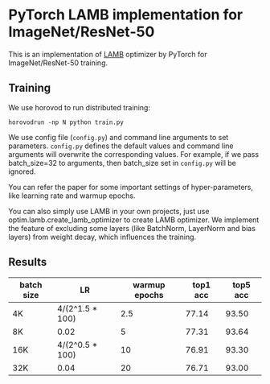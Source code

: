 # PyTorch LAMB implementation for ImageNet/ResNet-50

This is an implementation of [LAMB](https://arxiv.org/pdf/1904.00962.pdf) optimizer by PyTorch for ImageNet/ResNet-50 training.

## Training
We use horovod to run distributed training:

```
horovodrun -np N python train.py
```

We use config file (`config.py`) and command line arguments to set parameters. `config.py` defines the default values and command line arguments will overwrite the corresponding values. For example, if we pass batch_size=32 to arguments, then batch_size set in `config.py` will be ignored.

You can refer the paper for some important settings of hyper-parameters, like learning rate and warmup epochs.

You can also simply use LAMB in your own projects, just use optim.lamb.create_lamb_optimizer to create LAMB optimizer. We implement the feature of excluding some layers (like BatchNorm, LayerNorm and bias layers) from weight decay, which influences the training.

## Results

| batch size | LR              | warmup epochs | top1 acc                 | top5 acc |
| ---------- | --------------- | ------------- | ------------------------ | -------- |
| 4K         | 4/(2^1.5 * 100) | 2.5           | 77.14                    | 93.50    |
| 8K         | 0.02            | 5             | 77.31                    | 93.64    |
| 16K        | 4/(2^0.5 * 100) | 10            | 76.91                    | 93.30    |
| 32K        | 0.04            | 20            | 76.71                    | 93.00    |
